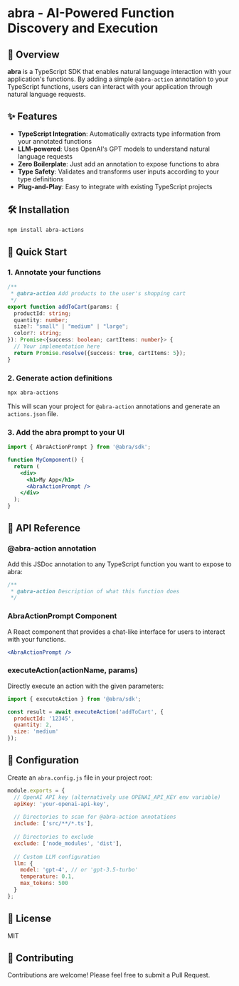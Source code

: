 #

# abra - AI-Powered Function Discovery and Execution

## 🚀 Overview

**abra** is a TypeScript SDK that enables natural language interaction with your application's functions. By adding a simple `@abra-action` annotation to your TypeScript functions, users can interact with your application through natural language requests.

## ✨ Features

- **TypeScript Integration**: Automatically extracts type information from your annotated functions
- **LLM-powered**: Uses OpenAI's GPT models to understand natural language requests
- **Zero Boilerplate**: Just add an annotation to expose functions to abra
- **Type Safety**: Validates and transforms user inputs according to your type definitions
- **Plug-and-Play**: Easy to integrate with existing TypeScript projects

## 🛠️ Installation

```bash
npm install abra-actions
```

## 🔗 Quick Start

### 1. Annotate your functions

```typescript
/**
 * @abra-action Add products to the user's shopping cart
 */
export function addToCart(params: {
  productId: string;
  quantity: number;
  size?: "small" | "medium" | "large";
  color?: string;
}): Promise<{success: boolean; cartItems: number}> {
  // Your implementation here
  return Promise.resolve({success: true, cartItems: 5});
}
```

### 2. Generate action definitions

```bash
npx abra-actions
```

This will scan your project for `@abra-action` annotations and generate an `actions.json` file.

### 3. Add the abra prompt to your UI

```jsx
import { AbraActionPrompt } from '@abra/sdk';

function MyComponent() {
  return (
    <div>
      <h1>My App</h1>
      <AbraActionPrompt />
    </div>
  );
}
```

## 📝 API Reference

### @abra-action annotation

Add this JSDoc annotation to any TypeScript function you want to expose to abra:

```typescript
/**
 * @abra-action Description of what this function does
 */
```

### AbraActionPrompt Component

A React component that provides a chat-like interface for users to interact with your functions.

```jsx
<AbraActionPrompt />
```

### executeAction(actionName, params)

Directly execute an action with the given parameters:

```javascript
import { executeAction } from '@abra/sdk';

const result = await executeAction('addToCart', {
  productId: '12345',
  quantity: 2,
  size: 'medium'
});
```

## 🔧 Configuration

Create an `abra.config.js` file in your project root:

```javascript
module.exports = {
  // OpenAI API key (alternatively use OPENAI_API_KEY env variable)
  apiKey: 'your-openai-api-key',
  
  // Directories to scan for @abra-action annotations
  include: ['src/**/*.ts'],
  
  // Directories to exclude
  exclude: ['node_modules', 'dist'],
  
  // Custom LLM configuration
  llm: {
    model: 'gpt-4', // or 'gpt-3.5-turbo'
    temperature: 0.1,
    max_tokens: 500
  }
};
```

## 📄 License

MIT

## 🤝 Contributing

Contributions are welcome! Please feel free to submit a Pull Request.
